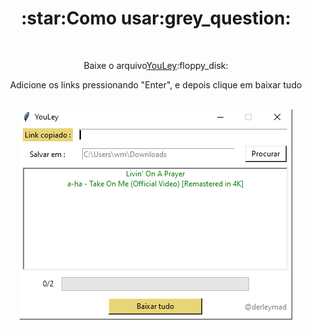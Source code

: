 <h1 align="center">:star:Como usar:grey_question:</h1>
<br>
<p align="center">Baixe o arquivo<a href="https://github.com/derleymad/youtube-py/raw/main/src/dist/YouLey.exe">YouLey</a>:floppy_disk:</p>
<p align="center">Adicione os links pressionando "Enter", e depois clique em baixar tudo</p>
<br>
<div align="center">
  <img src="https://github.com/derleymad/youtube-py/blob/main/assets/demo.PNG?raw=true">
</div>
